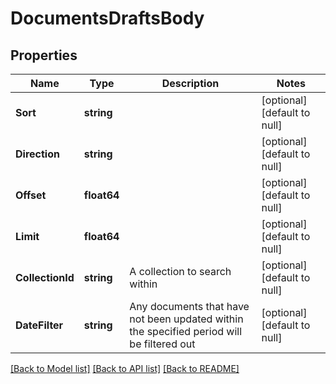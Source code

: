 # DocumentsDraftsBody

## Properties
Name | Type | Description | Notes
------------ | ------------- | ------------- | -------------
**Sort** | **string** |  | [optional] [default to null]
**Direction** | **string** |  | [optional] [default to null]
**Offset** | **float64** |  | [optional] [default to null]
**Limit** | **float64** |  | [optional] [default to null]
**CollectionId** | **string** | A collection to search within | [optional] [default to null]
**DateFilter** | **string** | Any documents that have not been updated within the specified period will be filtered out | [optional] [default to null]

[[Back to Model list]](../README.md#documentation-for-models) [[Back to API list]](../README.md#documentation-for-api-endpoints) [[Back to README]](../README.md)

